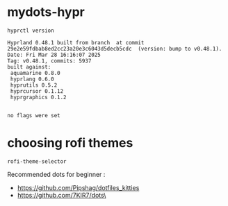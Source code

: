 # mydots-hypr

```
hyprctl version
```
```
Hyprland 0.48.1 built from branch  at commit 29e2e59fdbab8ed2cc23a20e3c6043d5decb5cdc  (version: bump to v0.48.1).
Date: Fri Mar 28 16:16:07 2025
Tag: v0.48.1, commits: 5937
built against:
 aquamarine 0.8.0
 hyprlang 0.6.0
 hyprutils 0.5.2
 hyprcursor 0.1.12
 hyprgraphics 0.1.2


no flags were set
```

# choosing rofi themes
```
rofi-theme-selector
```

Recommended dots for beginner :
* https://github.com/Pipshag/dotfiles_kitties
* https://github.com/7KIR7/dots\


